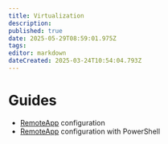 ```yaml
---
title: Virtualization
description: 
published: true
date: 2025-05-29T08:59:01.975Z
tags: 
editor: markdown
dateCreated: 2025-03-24T10:54:04.793Z
---
```


# Guides

- [RemoteApp](/virtualization/remoteapp) configuration
- [RemoteApp](/virtualization/remoteapp-ps) configuration with PowerShell

